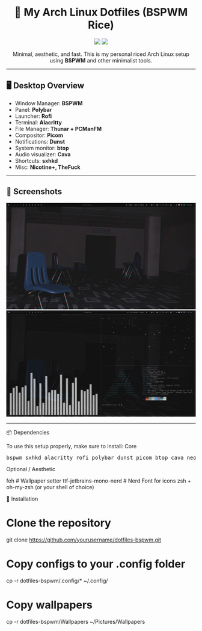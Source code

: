 <h1 align="center">🌿 My Arch Linux Dotfiles (BSPWM Rice)</h1>

<p align="center">
  <img src="https://img.shields.io/badge/BSPWM-arch--rice-blue?style=flat-square">
  <img src="https://img.shields.io/badge/Status-Active-success?style=flat-square">
</p>

<p align="center">
  Minimal, aesthetic, and fast. This is my personal riced Arch Linux setup using <strong>BSPWM</strong> and other minimalist tools.
</p>

---

## 🖥️ Desktop Overview

- Window Manager: **BSPWM**
- Panel: **Polybar**
- Launcher: **Rofi**
- Terminal: **Alacritty**
- File Manager: **Thunar + PCManFM**
- Compositor: **Picom**
- Notifications: **Dunst**
- System monitor: **btop**
- Audio visualizer: **Cava**
- Shortcuts: **sxhkd**
- Misc: **Nicotine+, TheFuck**

---

## 📸 Screenshots

<img src="screenshots/1.png"/>
<img src="screenshots/4.png"/>

---
📦 Dependencies

To use this setup properly, make sure to install:
Core
<pre>
bspwm sxhkd alacritty rofi polybar dunst picom btop cava neofetch thefuck thunar pcmanfm
</pre>
Optional / Aesthetic

feh        # Wallpaper setter
ttf-jetbrains-mono-nerd  # Nerd Font for icons
zsh + oh-my-zsh (or your shell of choice)

🚀 Installation

# Clone the repository
git clone https://github.com/yourusername/dotfiles-bspwm.git

# Copy configs to your .config folder
cp -r dotfiles-bspwm/.config/* ~/.config/

# Copy wallpapers
cp -r dotfiles-bspwm/Wallpapers ~/Pictures/Wallpapers
